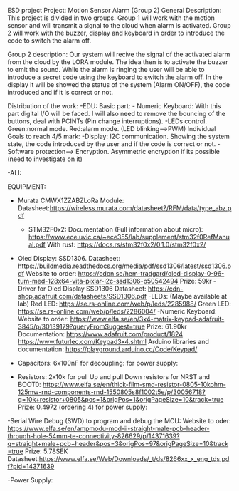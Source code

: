 ESD project
Project: Motion Sensor Alarm (Group 2)
General Description: This project is divided in two groups. Group 1 will work with the motion sensor and will transmit a signal to the cloud when alarm is activated. Group 2 will work with the buzzer, display and keyboard in order to introduce the code to switch the alarm off.

Group 2 description: Our system will recive the signal of the activated alarm from the cloud by the LORA module. The idea then is to activate the buzzer to emit the sound. While the alarm is ringing the user will be able to introduce a secret code using the keyboard to switch the alarm off. In the display it will be showed the status of the system (Alarm ON/OFF), the code introduced and if it is correct or not.

Distribution of the work:
-EDU:
	Basic part:
		- Numeric Keyboard: With this part digital I/O will be faced. I will also need to remove the bouncing of the buttons, deal with PCINTs (Pin change interruptions).
		-LEDs control. Green:normal mode. Red:alarm mode. (LED blinking-->PWM)
	Individual Goals to reach 4/5 mark:
		-Display: I2C communication. Showing the system state, the code introduced by the user and if the code is correct or not.
		-Software protection--> Encryption. Asymmetric encryption if its possible (need to investigate on it)

-ALI:




EQUIPMENT:
- Murata CMWX1ZZABZLoRa Module:
	Datasheet:https://wireless.murata.com/datasheet?/RFM/data/type_abz.pdf
	- STM32F0x2:
		Documentation (Full information about micro): https://www.ece.uvic.ca/~ece355/lab/supplement/stm32f0RefManual.pdf
		With rust: https://docs.rs/stm32f0x2/0.1.0/stm32f0x2/

- Oled Display: SSD1306. 
	Datasheet: https://buildmedia.readthedocs.org/media/pdf/ssd1306/latest/ssd1306.pdf
	Website to order: https://cdon.se/hem-tradgard/oled-display-0-96-tum-med-128x64-vita-pixlar-i2c-ssd1306-p50542494
	Prize: 59kr
-Driver for Oled Display SSD1306
	Datasheet: https://cdn-shop.adafruit.com/datasheets/SSD1306.pdf
-LEDs: (Maybe available at lab)
	Red LED: https://se.rs-online.com/web/p/leds/2285988/
	Green LED: https://se.rs-online.com/web/p/leds/2286004/
-Numeric Keyboard:
	Website to order: https://www.elfa.se/en/3x4-matrix-keypad-adafruit-3845/p/30139179?queryFromSuggest=true
	Prize: 61.90kr
	Documentation: https://www.adafruit.com/product/1824
					https://www.futurlec.com/Keypad3x4.shtml
					Arduino libraries and documentation: https://playground.arduino.cc/Code/Keypad/
- Capacitors:
	6x100nF for decoupling: 
			for power supply:

- Resistors: 
	2x10k for pull Up and pull Down resistors for NRST and BOOT0: https://www.elfa.se/en/thick-film-smd-resistor-0805-10kohm-125mw-rnd-components-rnd-1550805s8f1002t5e/p/30056718?q=10k+resistor+0805&pos=1&origPos=1&origPageSize=10&track=true
	Prize: 0.4972 (ordering 4)
	for power supply: 
	
-Serial Wire Debug (SWD) to program and debug the MCU: 
	Website to oder: https://www.elfa.se/en/ampmodu-mod-ii-straight-male-pcb-header-through-hole-54mm-te-connectivity-826629/p/14371639?q=straight+male+pcb+header&pos=3&origPos=97&origPageSize=10&track=true
	Prize: 5.78SEK
	Datasheet:https://www.elfa.se/Web/Downloads/_t/ds/8266xx_x_eng_tds.pdf?pid=14371639

-Power Supply:

